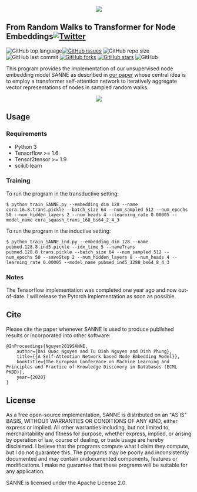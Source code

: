 <p align="center">
	<img src="https://github.com/daiquocnguyen/SANNE/blob/master/sanne_logo.png">
</p>

## From Random Walks to Transformer for Node Embeddings<a href="https://twitter.com/intent/tweet?text=Wow:&url=https%3A%2F%2Fgithub.com%2Fdaiquocnguyen%2FSANNE%2Fblob%2Fmaster%2FREADME.md"><img alt="Twitter" src="https://img.shields.io/twitter/url?style=social&url=https%3A%2F%2Ftwitter.com%2Fdaiquocng"></a>

<img alt="GitHub top language" src="https://img.shields.io/github/languages/top/daiquocnguyen/SANNE"><a href="https://github.com/daiquocnguyen/SANNE/issues"><img alt="GitHub issues" src="https://img.shields.io/github/issues/daiquocnguyen/SANNE"></a>
<img alt="GitHub repo size" src="https://img.shields.io/github/repo-size/daiquocnguyen/SANNE">
<img alt="GitHub last commit" src="https://img.shields.io/github/last-commit/daiquocnguyen/SANNE">
<a href="https://github.com/daiquocnguyen/SANNE/network"><img alt="GitHub forks" src="https://img.shields.io/github/forks/daiquocnguyen/SANNE"></a>
<a href="https://github.com/daiquocnguyen/SANNE/stargazers"><img alt="GitHub stars" src="https://img.shields.io/github/stars/daiquocnguyen/SANNE"></a>
<img alt="GitHub" src="https://img.shields.io/github/license/daiquocnguyen/SANNE">

This program provides the implementation of our unsupervised node embedding model SANNE as described in [our paper]() whose central idea is to employ a transformer self-attention network to iteratively aggregate vector representations of nodes in sampled random walks.

<p align="center">
	<img src="https://github.com/daiquocnguyen/SANNE/blob/master/SANNE.png">
</p>

## Usage

### Requirements
- Python 3
- Tensorflow >= 1.6
- Tensor2tensor >= 1.9
- scikit-learn

### Training

To run the program in the transductive setting:

	$ python train_SANNE.py --embedding_dim 128 --name cora.16.8.trans.pickle --batch_size 64 --num_sampled 512 --num_epochs 50 --num_hidden_layers 2 --num_heads 4 --learning_rate 0.00005 --model_name cora_squash_trans_168_bs64_2_4_3

To run the program in the inductive setting:

	$ python train_SANNE_ind.py --embedding_dim 128 --name pubmed.128.8.ind5.pickle --idx_time 5 --nameTrans pubmed.128.8.trans.pickle --batch_size 64 --num_sampled 512 --num_epochs 50 --saveStep 2 --num_hidden_layers 8 --num_heads 4 --learning_rate 0.00005 --model_name pubmed_ind5_1288_bs64_8_4_3
	
### Notes

The Tensorflow implementation was completed one year ago and now out-of-date. I will release the Pytorch implementation as soon as possible.

## Cite

Please cite the paper whenever SANNE is used to produce published results or incorporated into other software:

	@InProceedings{Nguyen2019SANNE,
		author={Dai Quoc Nguyen and Tu Dinh Nguyen and Dinh Phung},
		title={{A Self-Attention Network based Node Embedding Model}},
		booktitle={The European Conference on Machine Learning and Principles and Practice of Knowledge Discovery in Databases (ECML PKDD)},
		year={2020}
	}
## License

As a free open-source implementation, SANNE is distributed on an "AS IS" BASIS, WITHOUT WARRANTIES OR CONDITIONS OF ANY KIND, either express or implied. All other warranties including, but not limited to, merchantability and fitness for purpose, whether express, implied, or arising by operation of law, course of dealing, or trade usage are hereby disclaimed. I believe that the programs compute what I claim they compute, but I do not guarantee this. The programs may be poorly and inconsistently documented and may contain undocumented components, features or modifications. I make no guarantee that these programs will be suitable for any application.

SANNE is licensed under the Apache License 2.0.
